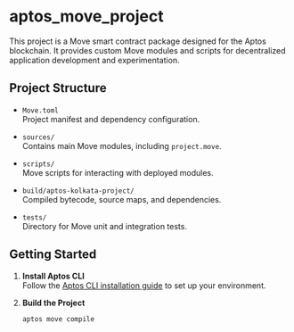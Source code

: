 # aptos_move_project

This project is a Move smart contract package designed for the Aptos blockchain. It provides custom Move modules and scripts for decentralized application development and experimentation.

## Project Structure

- `Move.toml`  
  Project manifest and dependency configuration.

- `sources/`  
  Contains main Move modules, including `project.move`.

- `scripts/`  
  Move scripts for interacting with deployed modules.

- `build/aptos-kolkata-project/`  
  Compiled bytecode, source maps, and dependencies.

- `tests/`  
  Directory for Move unit and integration tests.

## Getting Started

1. **Install Aptos CLI**  
   Follow the [Aptos CLI installation guide](https://aptos.dev/cli-tools/aptos-cli-tool/install-aptos-cli/) to set up your environment.

2. **Build the Project**
   ```sh
   aptos move compile
   ```
